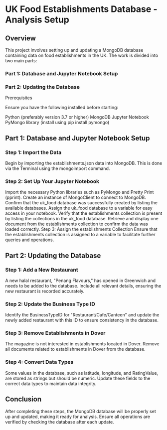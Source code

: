 # UK Food Establishments Database - Analysis Setup

## Overview

This project involves setting up and updating a MongoDB database containing data on food establishments in the UK. The work is divided into two main parts:

### Part 1: Database and Jupyter Notebook Setup
### Part 2: Updating the Database
Prerequisites

Ensure you have the following installed before starting:

Python (preferably version 3.7 or higher)
MongoDB
Jupyter Notebook
PyMongo library (install using pip install pymongo)

## Part 1: Database and Jupyter Notebook Setup

### Step 1: Import the Data
Begin by importing the establishments.json data into MongoDB. This is done via the Terminal using the mongoimport command.

### Step 2: Set Up Your Jupyter Notebook
Import the necessary Python libraries such as PyMongo and Pretty Print (pprint).
Create an instance of MongoClient to connect to MongoDB.
Confirm that the uk_food database was successfully created by listing the available databases.
Assign the uk_food database to a variable for easy access in your notebook.
Verify that the establishments collection is present by listing the collections in the uk_food database.
Retrieve and display one document from the establishments collection to confirm the data was loaded correctly.
Step 3: Assign the establishments Collection
Ensure that the establishments collection is assigned to a variable to facilitate further queries and operations.

## Part 2: Updating the Database

### Step 1: Add a New Restaurant
A new halal restaurant, "Penang Flavours," has opened in Greenwich and needs to be added to the database. Include all relevant details, ensuring the new restaurant is recorded accurately.

### Step 2: Update the Business Type ID
Identify the BusinessTypeID for "Restaurant/Cafe/Canteen" and update the newly added restaurant with this ID to ensure consistency in the database.

### Step 3: Remove Establishments in Dover
The magazine is not interested in establishments located in Dover. Remove all documents related to establishments in Dover from the database.

### Step 4: Convert Data Types
Some values in the database, such as latitude, longitude, and RatingValue, are stored as strings but should be numeric. Update these fields to the correct data types to maintain data integrity.

## Conclusion

After completing these steps, the MongoDB database will be properly set up and updated, making it ready for analysis. Ensure all operations are verified by checking the database after each update.

